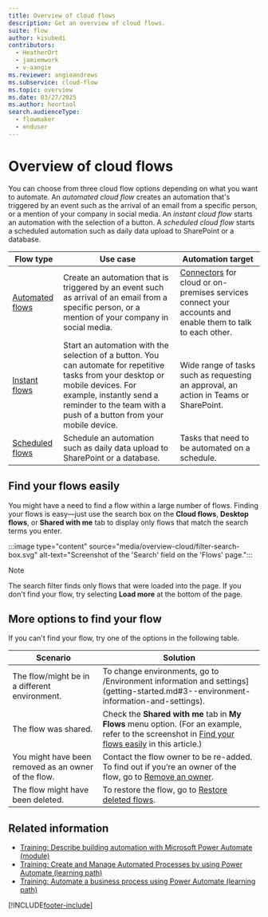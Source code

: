 ```yaml
---
title: Overview of cloud flows
description: Get an overview of cloud flows.
suite: flow
author: kisubedi
contributors:
  - HeatherOrt
  - jamiemwork
  - v-aangie
ms.reviewer: angieandrews
ms.subservice: cloud-flow
ms.topic: overview
ms.date: 03/27/2025
ms.author: heortaol
search.audienceType: 
  - flowmaker
  - enduser
---
```


# Overview of cloud flows

You can choose from three cloud flow options depending on what you want to automate. An *automated cloud flow* creates an automation that's triggered by an event such as the  arrival of an email from a specific person, or a mention of your company in social media. An *instant cloud flow* starts an automation with the selection of a button. A *scheduled cloud flow* starts a scheduled automation such as daily data upload to SharePoint or a database.

| **Flow type**     | **Use case**         | **Automation target**          |
|-------------------|----------------------|----------------------|
| [Automated flows](get-started-logic-flow.md)                 | Create an automation that is triggered by an event such as arrival of an email from a specific person, or a mention of your company in social media.| [Connectors](/connectors/) for cloud or on-premises services connect your accounts and enable them to talk to each other. |
| [Instant flows](./mobile/mobile-create-flow.md)              | Start an automation with the selection of a button. You can automate for repetitive tasks from your desktop or mobile devices. For example, instantly send a reminder to the team with a push of a button from your mobile device.                      |     Wide range of tasks such as requesting an approval, an action in Teams or SharePoint.       |
| [Scheduled flows](run-scheduled-tasks.md)                    | Schedule an automation such as daily data upload to SharePoint or a database.             |Tasks that need to be automated on a schedule. |

## Find your flows easily

You might have a need to find a flow within a large number of flows. Finding your flows is easy&mdash;just use the search box on the **Cloud flows**, **Desktop flows**, or **Shared with me** tab to display only flows that match the search terms you enter.

:::image type="content" source="media/overview-cloud/filter-search-box.svg" alt-text="Screenshot of the 'Search' field on the 'Flows' page.":::

> [!NOTE]
> The search filter finds only flows that were loaded into the page. If you don't find your flow, try selecting **Load more** at the bottom of the page.

## More options to find your flow

If you can't find your flow, try one of the options in the following table.

|Scenario  |Solution  |
|---------|---------|
|The flow/might be in a different environment.      | To change environments, go to /Environment information and settings](getting-started.md#3--environment-information-and-settings).      |
|The flow was shared.   | Check the **Shared with me** tab in **My Flows** menu option. (For an example, refer to the screenshot in [Find your flows easily](#find-your-flows-easily) in this article.)       |
| You might have been removed as an owner of the flow.    |  Contact the flow owner to be re-added. To find out if you’re an owner of the flow, go to [Remove an owner](create-team-flows.md#remove-an-owner).       |
| The flow might have been deleted.     | To restore the flow, go to [Restore deleted flows](how-tos-restore-deleted-flow.md).        |

## Related information

- [Training: Describe building automation with Microsoft Power Automate (module)](/training/modules/introduction-power-automate/)
- [Training: Create and Manage Automated Processes by using Power Automate (learning path)](/training/paths/create-manage-automated-processes-by-using-power-automate/)
- [Training: Automate a business process using Power Automate (learning path)](/training/paths/automate-process-power-automate/)

[!INCLUDE[footer-include](includes/footer-banner.md)]
